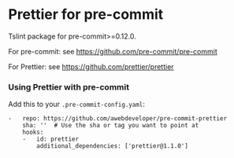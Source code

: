 Prettier for pre-commit
========================

Tslint package for pre-commit>=0.12.0.

For pre-commit: see https://github.com/pre-commit/pre-commit

For Prettier: see https://github.com/prettier/prettier


### Using Prettier with pre-commit

Add this to your `.pre-commit-config.yaml`:

    -   repo: https://github.com/awebdeveloper/pre-commit-prettier
        sha: ''  # Use the sha or tag you want to point at
        hooks:
        -   id: prettier
            additional_dependencies: ['prettier@1.1.0']

        
   
